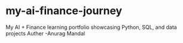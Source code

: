 # my-ai-finance-journey
My AI + Finance learning portfolio showcasing Python, SQL, and data projects
Auther -Anurag Mandal 
